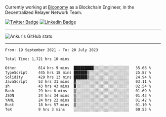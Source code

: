 Currently working at [Biconomy](https://biconomy.io/) as a Blockchain Engineer, in the Decentralized Relayer Network Team.

 [![Twitter Badge](https://img.shields.io/badge/-@ankurdubey521-1ca0f1?style=flat-square&labelColor=1ca0f1&logo=twitter&logoColor=white&link=https://twitter.com/ankurdubey521)](https://twitter.com/ankurdubey521) [![Linkedin Badge](https://img.shields.io/badge/-ankurdubey521-blue?style=flat-square&logo=Linkedin&logoColor=white&link=https://www.linkedin.com/in/ankurdubey521/)](https://www.linkedin.com/in/ankurdubey521/)

<hr/>

![Ankur's GitHub stats](https://github-readme-stats.vercel.app/api?username=ankurdubey521&count_private=true&theme=radical)

<hr/>

<!--START_SECTION:waka-->

```txt
From: 19 September 2021 - To: 20 July 2023

Total Time: 1,721 hrs 10 mins

Other          614 hrs 9 mins  █████████░░░░░░░░░░░░░░░░   35.68 %
TypeScript     445 hrs 18 mins ██████▒░░░░░░░░░░░░░░░░░░   25.87 %
Solidity       429 hrs 13 mins ██████▒░░░░░░░░░░░░░░░░░░   24.94 %
JavaScript     53 hrs 31 mins  ▓░░░░░░░░░░░░░░░░░░░░░░░░   03.11 %
sh             43 hrs 43 mins  ▓░░░░░░░░░░░░░░░░░░░░░░░░   02.54 %
Bash           29 hrs 6 mins   ▒░░░░░░░░░░░░░░░░░░░░░░░░   01.69 %
JSON           24 hrs 34 mins  ▒░░░░░░░░░░░░░░░░░░░░░░░░   01.43 %
YAML           24 hrs 22 mins  ▒░░░░░░░░░░░░░░░░░░░░░░░░   01.42 %
Rust           18 hrs 57 mins  ▒░░░░░░░░░░░░░░░░░░░░░░░░   01.10 %
TeX            9 hrs 3 mins    ░░░░░░░░░░░░░░░░░░░░░░░░░   00.53 %
```

<!--END_SECTION:waka-->
